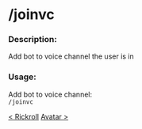 # /joinvc

### Description:
Add bot to voice channel the user is in<br>

### Usage:
Add bot to voice channel:<br>
`/joinvc`<br>

<a class="button prev" href="./#/commands/musiccommands/rickroll" role="button">< Rickroll</a>
<a class="button next" href="./#/commands/basiccommands/avatar" role="button">Avatar ></a>